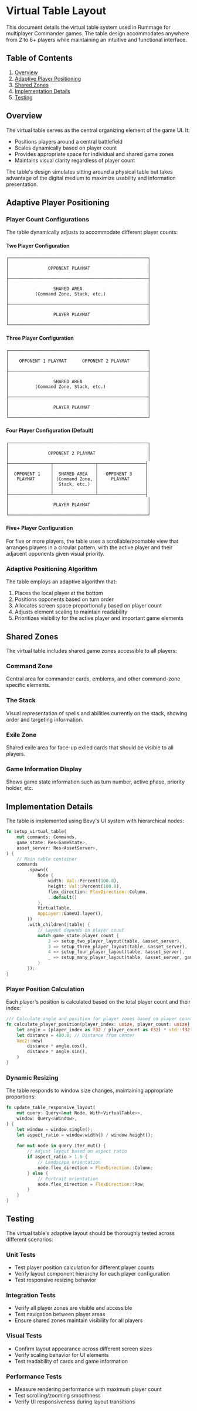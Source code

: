 # Virtual Table Layout

This document details the virtual table system used in Rummage for multiplayer Commander games. The table design accommodates anywhere from 2 to 6+ players while maintaining an intuitive and functional interface.

## Table of Contents

1. [Overview](#overview)
2. [Adaptive Player Positioning](#adaptive-player-positioning)
3. [Shared Zones](#shared-zones)
4. [Implementation Details](#implementation-details)
5. [Testing](#testing)

## Overview

The virtual table serves as the central organizing element of the game UI. It:

- Positions players around a central battlefield
- Scales dynamically based on player count
- Provides appropriate space for individual and shared game zones
- Maintains visual clarity regardless of player count

The table's design simulates sitting around a physical table but takes advantage of the digital medium to maximize usability and information presentation.

## Adaptive Player Positioning

### Player Count Configurations

The table dynamically adjusts to accommodate different player counts:

#### Two Player Configuration

```
┌─────────────────────────────────────────────────────┐
│                                                     │
│               OPPONENT PLAYMAT                      │
│                                                     │
├─────────────────────────────────────────────────────┤
│                                                     │
│                 SHARED AREA                         │
│          (Command Zone, Stack, etc.)                │
│                                                     │
├─────────────────────────────────────────────────────┤
│                                                     │
│                 PLAYER PLAYMAT                      │
│                                                     │
└─────────────────────────────────────────────────────┘
```

#### Three Player Configuration

```
┌─────────────────────────────────────────────────────┐
│                                                     │
│    OPPONENT 1 PLAYMAT      OPPONENT 2 PLAYMAT       │
│                                                     │
├─────────────────────────────────────────────────────┤
│                                                     │
│                 SHARED AREA                         │
│          (Command Zone, Stack, etc.)                │
│                                                     │
├─────────────────────────────────────────────────────┤
│                                                     │
│                 PLAYER PLAYMAT                      │
│                                                     │
└─────────────────────────────────────────────────────┘
```

#### Four Player Configuration (Default)

```
┌─────────────────────────────────────────────────────┐
│                                                     │
│               OPPONENT 2 PLAYMAT                    │
│                                                     │
├────────────────┬────────────────┬──────────────────┤
│                │                │                  │
│  OPPONENT 1    │  SHARED AREA   │   OPPONENT 3     │
│   PLAYMAT      │ (Command Zone, │     PLAYMAT      │
│                │  Stack, etc.)  │                  │
│                │                │                  │
├────────────────┴────────────────┴──────────────────┤
│                                                     │
│                 PLAYER PLAYMAT                      │
│                                                     │
└─────────────────────────────────────────────────────┘
```

#### Five+ Player Configuration

For five or more players, the table uses a scrollable/zoomable view that arranges players in a circular pattern, with the active player and their adjacent opponents given visual priority.

### Adaptive Positioning Algorithm

The table employs an adaptive algorithm that:

1. Places the local player at the bottom
2. Positions opponents based on turn order
3. Allocates screen space proportionally based on player count
4. Adjusts element scaling to maintain readability
5. Prioritizes visibility for the active player and important game elements

## Shared Zones

The virtual table includes shared game zones accessible to all players:

### Command Zone

Central area for commander cards, emblems, and other command-zone specific elements.

### The Stack

Visual representation of spells and abilities currently on the stack, showing order and targeting information.

### Exile Zone

Shared exile area for face-up exiled cards that should be visible to all players.

### Game Information Display

Shows game state information such as turn number, active phase, priority holder, etc.

## Implementation Details

The table is implemented using Bevy's UI system with hierarchical nodes:

```rust
fn setup_virtual_table(
    mut commands: Commands,
    game_state: Res<GameState>,
    asset_server: Res<AssetServer>,
) {
    // Main table container
    commands
        .spawn((
            Node {
                width: Val::Percent(100.0),
                height: Val::Percent(100.0),
                flex_direction: FlexDirection::Column,
                ..default()
            },
            VirtualTable,
            AppLayer::GameUI.layer(),
        ))
        .with_children(|table| {
            // Layout depends on player count
            match game_state.player_count {
                2 => setup_two_player_layout(table, &asset_server),
                3 => setup_three_player_layout(table, &asset_server),
                4 => setup_four_player_layout(table, &asset_server),
                _ => setup_many_player_layout(table, &asset_server, game_state.player_count),
            }
        });
}
```

### Player Position Calculation

Each player's position is calculated based on the total player count and their index:

```rust
/// Calculate angle and position for player zones based on player count
fn calculate_player_position(player_index: usize, player_count: usize) -> Vec2 {
    let angle = (player_index as f32 / player_count as f32) * std::f32::consts::TAU;
    let distance = 400.0; // Distance from center
    Vec2::new(
        distance * angle.cos(),
        distance * angle.sin(),
    )
}
```

### Dynamic Resizing

The table responds to window size changes, maintaining appropriate proportions:

```rust
fn update_table_responsive_layout(
    mut query: Query<&mut Node, With<VirtualTable>>,
    window: Query<&Window>,
) {
    let window = window.single();
    let aspect_ratio = window.width() / window.height();
    
    for mut node in query.iter_mut() {
        // Adjust layout based on aspect ratio
        if aspect_ratio > 1.5 {
            // Landscape orientation
            node.flex_direction = FlexDirection::Column;
        } else {
            // Portrait orientation
            node.flex_direction = FlexDirection::Row;
        }
    }
}
```

## Testing

The virtual table's adaptive layout should be thoroughly tested across different scenarios:

### Unit Tests

- Test player position calculation for different player counts
- Verify layout component hierarchy for each player configuration
- Test responsive resizing behavior

### Integration Tests

- Verify all player zones are visible and accessible
- Test navigation between player areas
- Ensure shared zones maintain visibility for all players

### Visual Tests

- Confirm layout appearance across different screen sizes
- Verify scaling behavior for UI elements
- Test readability of cards and game information

### Performance Tests

- Measure rendering performance with maximum player count
- Test scrolling/zooming smoothness
- Verify UI responsiveness during layout transitions 